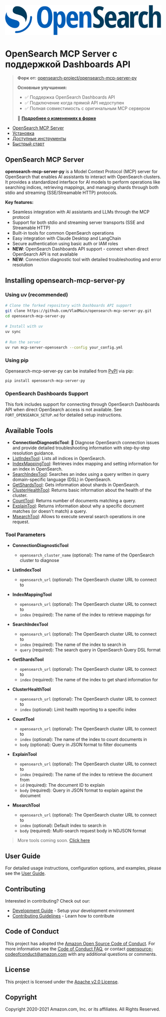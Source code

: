 ![OpenSearch logo](https://github.com/opensearch-project/opensearch-py/raw/main/OpenSearch.svg)

# OpenSearch MCP Server с поддержкой Dashboards API

> **Форк от:** [opensearch-project/opensearch-mcp-server-py](https://github.com/opensearch-project/opensearch-mcp-server-py)
> 
> **Основные улучшения:**
> - ✅ Поддержка OpenSearch Dashboards API
> - ✅ Подключение когда прямой API недоступен  
> - ✅ Полная совместимость с оригинальным MCP сервером
> 
> 📖 **[Подробнее о изменениях в форке](FORK_CHANGES.md)**

- [OpenSearch MCP Server](#opensearch-mcp-server)
- [Установка](#installing-opensearch-mcp-server-py)
- [Доступные инструменты](#available-tools)
- [Быстрый старт](#user-guide)

## OpenSearch MCP Server
**opensearch-mcp-server-py** is a Model Context Protocol (MCP) server for OpenSearch that enables AI assistants to interact with OpenSearch clusters. It provides a standardized interface for AI models to perform operations like searching indices, retrieving mappings, and managing shards through both stdio and streaming (SSE/Streamable HTTP) protocols.

**Key features:**
- Seamless integration with AI assistants and LLMs through the MCP protocol
- Support for both stdio and streaming server transports (SSE and Streamable HTTP)
- Built-in tools for common OpenSearch operations
- Easy integration with Claude Desktop and LangChain
- Secure authentication using basic auth or IAM roles
- **NEW**: OpenSearch Dashboards API support - connect when direct OpenSearch API is not available
- **NEW**: Connection diagnostic tool with detailed troubleshooting and error resolution

## Installing opensearch-mcp-server-py

### Using uv (recommended)
```bash
# Clone the forked repository with Dashboards API support
git clone https://github.com/VladMain/opensearch-mcp-server-py.git
cd opensearch-mcp-server-py

# Install with uv
uv sync

# Run the server
uv run mcp-server-opensearch --config your_config.yml
```

### Using pip
Opensearch-mcp-server-py can be installed from [PyPI](https://pypi.org/project/opensearch-mcp-server-py/) via pip:
```bash
pip install opensearch-mcp-server-py
```

### OpenSearch Dashboards Support
This fork includes support for connecting through OpenSearch Dashboards API when direct OpenSearch access is not available. See `FORT_OPENSEARCH_SETUP.md` for detailed setup instructions.

## Available Tools
- **ConnectionDiagnosticTool**: 🔧 Diagnose OpenSearch connection issues and provide detailed troubleshooting information with step-by-step resolution guidance.
- [ListIndexTool](https://docs.opensearch.org/docs/latest/api-reference/cat/cat-indices/): Lists all indices in OpenSearch.
- [IndexMappingTool](https://docs.opensearch.org/docs/latest/ml-commons-plugin/agents-tools/tools/index-mapping-tool/): Retrieves index mapping and setting information for an index in OpenSearch.
- [SearchIndexTool](https://docs.opensearch.org/docs/latest/ml-commons-plugin/agents-tools/tools/search-index-tool/): Searches an index using a query written in query domain-specific language (DSL) in OpenSearch.
- [GetShardsTool](https://docs.opensearch.org/docs/latest/api-reference/cat/cat-shards/): Gets information about shards in OpenSearch.
- [ClusterHealthTool](https://docs.opensearch.org/docs/latest/api-reference/cluster-api/cluster-health/): Returns basic information about the health of the cluster.
- [CountTool](https://docs.opensearch.org/docs/latest/api-reference/search-apis/count/): Returns number of documents matching a query.
- [ExplainTool](https://docs.opensearch.org/docs/latest/api-reference/search-apis/explain/): Returns information about why a specific document matches (or doesn't match) a query.
- [MsearchTool](https://docs.opensearch.org/docs/latest/api-reference/search-apis/multi-search/): Allows to execute several search operations in one request.

### Tool Parameters
- **ConnectionDiagnosticTool**
    - `opensearch_cluster_name` (optional): The name of the OpenSearch cluster to diagnose

- **ListIndexTool**
    - `opensearch_url` (optional): The OpenSearch cluster URL to connect to

- **IndexMappingTool**
    - `opensearch_url` (optional): The OpenSearch cluster URL to connect to
    - `index` (required): The name of the index to retrieve mappings for

- **SearchIndexTool**
    - `opensearch_url` (optional): The OpenSearch cluster URL to connect to
    - `index` (required): The name of the index to search in
    - `query` (required): The search query in OpenSearch Query DSL format

- **GetShardsTool**
    - `opensearch_url` (optional): The OpenSearch cluster URL to connect to
    - `index` (required): The name of the index to get shard information for
    
- **ClusterHealthTool**
    - `opensearch_url` (optional): The OpenSearch cluster URL to connect to
    - `index` (optional): Limit health reporting to a specific index

- **CountTool**
    - `opensearch_url` (optional): The OpenSearch cluster URL to connect to
    - `index` (optional): The name of the index to count documents in
    - `body` (optional): Query in JSON format to filter documents

- **ExplainTool**
    - `opensearch_url` (optional): The OpenSearch cluster URL to connect to
    - `index` (required): The name of the index to retrieve the document from
    - `id` (required): The document ID to explain
    - `body` (required): Query in JSON format to explain against the document

- **MsearchTool**
    - `opensearch_url` (optional): The OpenSearch cluster URL to connect to
    - `index` (optional): Default index to search in
    - `body` (required): Multi-search request body in NDJSON format

> More tools coming soon. [Click here](DEVELOPER_GUIDE.md#contributing)

## User Guide
For detailed usage instructions, configuration options, and examples, please see the [User Guide](USER_GUIDE.md).

## Contributing
Interested in contributing? Check out our:
- [Development Guide](DEVELOPER_GUIDE.md#opensearch-mcp-server-py-developer-guide) - Setup your development environment
- [Contributing Guidelines](DEVELOPER_GUIDE.md#contributing) - Learn how to contribute

## Code of Conduct
This project has adopted the [Amazon Open Source Code of Conduct](CODE_OF_CONDUCT.md). For more information see the [Code of Conduct FAQ](https://aws.github.io/code-of-conduct-faq), or contact [opensource-codeofconduct@amazon.com](mailto:opensource-codeofconduct@amazon.com) with any additional questions or comments.

## License
This project is licensed under the [Apache v2.0 License](LICENSE.txt).

## Copyright
Copyright 2020-2021 Amazon.com, Inc. or its affiliates. All Rights Reserved.